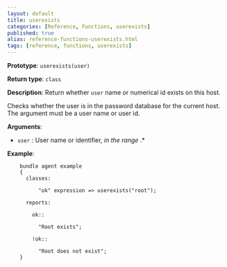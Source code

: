 ```yaml
---
layout: default
title: userexists
categories: [Reference, Functions, userexists]
published: true
alias: reference-functions-userexists.html
tags: [reference, functions, userexists]
---
```


**Prototype**: `userexists(user)`

**Return type**: `class`

**Description**: Return whether `user` name or numerical id exists on this 
host.

Checks whether the user is in the password database for the current host. The
argument must be a user name or user id.

**Arguments**:

* `user` : User name or identifier, *in the range* .\*

**Example**:

```cf3
    bundle agent example
    {     
      classes:

          "ok" expression => userexists("root");

      reports:

        ok::

          "Root exists";

        !ok::

          "Root does not exist";
    }
```

